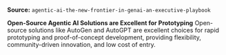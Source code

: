**Source:** `agentic-ai-the-new-frontier-in-genai-an-executive-playbook`

**Open-Source Agentic AI Solutions are Excellent for Prototyping**
Open-source solutions like AutoGen and AutoGPT are excellent choices for rapid prototyping and proof-of-concept development, providing flexibility, community-driven innovation, and low cost of entry.
